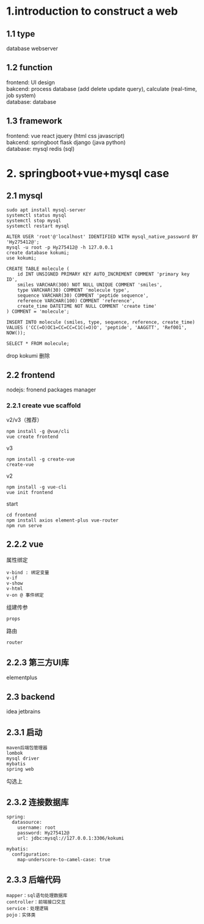 

# 1.introduction to construct a web
## 1.1 type
database 
webserver

## 1.2 function
frontend: UI design  
bakcend: process database (add delete update query), calculate (real-time, job system)  
database: database  

## 1.3 framework
frontend: vue react jquery (html css javascript)  
bakcend: springboot flask django (java python)  
database: mysql redis (sql)

# 2. springboot+vue+mysql case
## 2.1 mysql
```
sudo apt install mysql-server
systemctl status mysql
systemctl stop mysql
systemctl restart mysql
```

```
ALTER USER 'root'@'localhost' IDENTIFIED WITH mysql_native_password BY 'Hy275412@';
mysql -u root -p Hy275412@ -h 127.0.0.1
create database kokumi;
use kokumi;

CREATE TABLE molecule (
    id INT UNSIGNED PRIMARY KEY AUTO_INCREMENT COMMENT 'primary key ID',
    smiles VARCHAR(300) NOT NULL UNIQUE COMMENT 'smiles',
    type VARCHAR(30) COMMENT 'molecule type',
    sequence VARCHAR(30) COMMENT 'peptide sequence',
    reference VARCHAR(100) COMMENT 'reference',
    create_time DATETIME NOT NULL COMMENT 'create time'
) COMMENT = 'molecule';

INSERT INTO molecule (smiles, type, sequence, reference, create_time)
VALUES ('CC(=O)OC1=CC=CC=C1C(=O)O', 'peptide', 'AAGGTT', 'Ref001', NOW());

SELECT * FROM molecule;
```

drop kokumi 删除

## 2.2 frontend
nodejs: fronend packages manager

### 2.2.1 create vue scaffold
v2/v3（推荐）
```
npm install -g @vue/cli
vue create frontend
```

v3
```
npm install -g create-vue 
create-vue
```

v2
```
npm install -g vue-cli
vue init frontend
```
start
```
cd frontend
npm install axios element-plus vue-router
npm run serve
```

## 2.2.2 vue 
属性绑定
```
v-bind : 绑定变量
v-if
v-show
v-html
v-on @ 事件绑定
```
组建传参
```
props
```

路由
```
router
```

## 2.2.3 第三方UI库
elementplus

## 2.3 backend
idea jetbrains

## 2.3.1 启动
```
maven后端包管理器
lombok
mysql driver
mybatis
spring web
```
勾选上

## 2.3.2 连接数据库
```
spring:
  datasource:
    username: root
    password: Hy275412@
    url: jdbc:mysql://127.0.0.1:3306/kokumi

mybatis:
  configuration:
    map-underscore-to-camel-case: true
```
## 2.3.3 后端代码
```
mapper：sql语句处理数据库
controller：前端接口交互
service：处理逻辑
pojo：实体类
```

